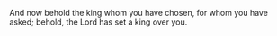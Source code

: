 And now behold the king whom you have chosen, for whom you have asked; behold, the Lord has set a king over you.
